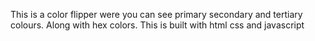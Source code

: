 This is a color flipper were you can see primary secondary and tertiary colours.
Along with hex colors.
This is built with html css and javascript
